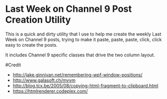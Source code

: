Last Week on Channel 9 Post Creation Utility
====

This is a quick and dirty utility that I use to help me create the weekly Last Week on Channel 9 posts, trying to make it paste, paste, paste, click, click easy to create the posts.

It includes Channel 9 specific classes that drive the two column layout.

#Credit
* http://jake.ginnivan.net/remembering-wpf-window-positions/
* http://www.galasoft.ch/mvvm
* http://blog.tcx.be/2005/08/copying-html-fragment-to-clipboard.html
* https://htmlrenderer.codeplex.com/
